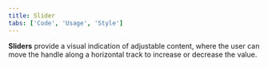 ```yaml
---
title: Slider
tabs: ['Code', 'Usage', 'Style']
---
```


**Sliders** provide a visual indication of adjustable content, where the user can move the handle along a horizontal track to increase or decrease the value.

<component 
    name="Slider"
    component="slider" 
    variation="slider"
    experimental="true"
    >
</component>
<component-docs component="slider" experimental="true"></component-docs>
